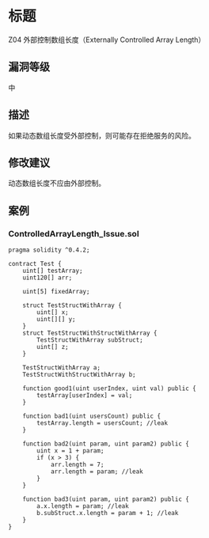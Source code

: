 # 标题

Z04 外部控制数组长度（Externally Controlled Array Length）

## 漏洞等级

中

## 描述

如果动态数组长度受外部控制，则可能存在拒绝服务的风险。

## 修改建议

动态数组长度不应由外部控制。

## 案例

### ControlledArrayLength_Issue.sol

```solidity
pragma solidity ^0.4.2;

contract Test {
    uint[] testArray;
    uint120[] arr;

    uint[5] fixedArray;

    struct TestStructWithArray {
        uint[] x;
        uint[][] y;
    }
    struct TestStructWithStructWithArray {
        TestStructWithArray subStruct;
        uint[] z;
    }

    TestStructWithArray a;
    TestStructWithStructWithArray b;

    function good1(uint userIndex, uint val) public {
        testArray[userIndex] = val;
    }

    function bad1(uint usersCount) public {
        testArray.length = usersCount; //leak
    }

    function bad2(uint param, uint param2) public {
        uint x = 1 + param;
        if (x > 3) {
            arr.length = 7;
            arr.length = param; //leak
        }
    }

    function bad3(uint param, uint param2) public {
        a.x.length = param; //leak
        b.subStruct.x.length = param + 1; //leak
    }
}
```
